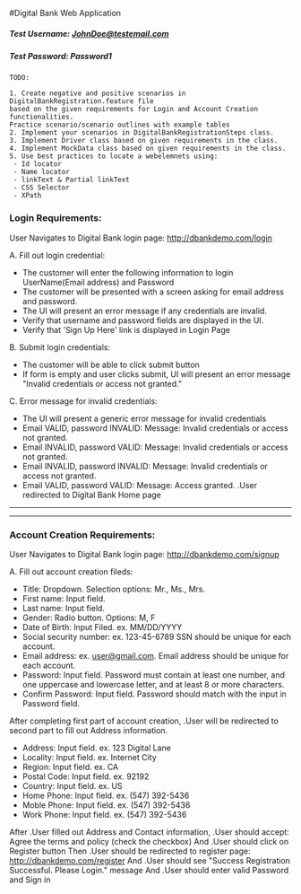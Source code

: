 #Digital Bank Web Application
##### Test Username: JohnDoe@testemail.com
##### Test Password: Password1


``` 
TODO: 

1. Create negative and positive scenarios in DigitalBankRegistration.feature file 
based on the given requirements for Login and Account Creation functionalities.
Practice scenario/scenario outlines with example tables
2. Implement your scenarios in DigitalBankRegistrationSteps class. 
3. Implement Driver class based on given requirements in the class.
4. Implement MockData class based on given requirements in the class.
5. Use best practices to locate a webelemnets using:
 - Id locator
 - Name locator
 - linkText & Partial linkText
 - CSS Selector
 - XPath
```
     
### Login Requirements:
 
  User Navigates to Digital Bank login page: http://dbankdemo.com/login
  
A. Fill out login credential:
* The customer will enter the following information to login UserName(Email address) and Password
* The customer will be presented with a screen asking for email address and password.
* The UI will present an error message if any credentials are invalid.
* Verify that username and password fields are displayed in the UI.
* Verify that 'Sign Up Here' link is displayed in Login Page 


B. Submit login credentials:
 
* The customer will be able to click submit button
* If form is empty and user clicks submit, UI will present an error message "Invalid credentials or access not granted."

C. Error message for invalid credentials:
* The UI will present a generic error message for invalid credentials
* Email VALID, password INVALID:  Message: Invalid credentials or access not granted.
* Email INVALID, password VALID: Message: Invalid credentials or access not granted.
* Email INVALID, password INVALID: Message: Invalid credentials or access not granted.
* Email VALID, password VALID: Message: Access granted. .User redirected to Digital Bank Home page




---------
---------
### Account Creation Requirements:

User Navigates to Digital Bank login page: http://dbankdemo.com/signup

A. Fill out account creation fileds:
* Title: Dropdown. Selection options: Mr., Ms., Mrs.
* First name: Input field.
* Last name: Input field.
* Gender: Radio button. Options: M, F
* Date of Birth: Input Filed. ex. MM/DD/YYYY
* Social security number: ex. 123-45-6789 SSN should be unique for each account. 
* Email address: ex. user@gmail.com. Email address should be unique for each account. 
* Password: Input field. Password must contain at least one number, and one uppercase and lowercase letter,
 and at least 8 or more characters.
* Confirm Password:  Input field. Password should match with the input in Password field.
 
 After completing first part of account creation, .User will be redirected to second part to fill out Address information.
 
* Address: Input field. ex. 123 Digital Lane
* Locality: Input field. ex. Internet City
* Region: Input field. ex. CA
* Postal Code: Input field. ex. 92192
* Country: Input field. ex. US
* Home Phone: Input field. ex. (547) 392-5436
* Moble Phone: Input field. ex. (547) 392-5436
* Work Phone: Input field. ex. (547) 392-5436

After .User filled out Address and Contact information, 
.User should accept: Agree the terms and policy (check the checkbox)
And .User should click on Register button
Then .User should be redirected to register page: http://dbankdemo.com/register
And .User should see "Success Registration Successful. Please Login." message
And .User should enter valid Password and Sign in 







